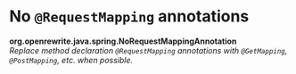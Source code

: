 # No `@RequestMapping` annotations

**org.openrewrite.java.spring.NoRequestMappingAnnotation**  
_Replace method declaration `@RequestMapping` annotations with `@GetMapping`, `@PostMapping`, etc. when possible._

